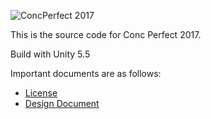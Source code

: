![ConcPerfect 2017](http://i.imgur.com/rnXb6CT.jpg)

This is the source code for Conc Perfect 2017.

Build with Unity 5.5

Important documents are as follows:

* [License](LICENSE)
* [Design Document](/docs/Design_Doc.md)

